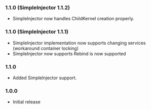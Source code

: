 ﻿### 1.1.0 (SimpleInjector 1.1.2)

 * SimpleInjector now handles ChildKernel creation properly.
 
### 1.1.0 (SimpleInjector 1.1.1)

 * SimpleInjector implementation now supports changing services (workaround container locking)
 * SimpleInjector now supports Rebind is now supported

### 1.1.0

 * Added SimpleInjector support.

### 1.0.0

 * Initial release
